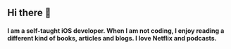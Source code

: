 <html>

<h2>Hi there 👋</h2>

<h4>I am a self-taught iOS developer. When I am not coding, I enjoy reading a different kind of books, articles and blogs. I love Netflix and podcasts.</h4> <br>

</html>

